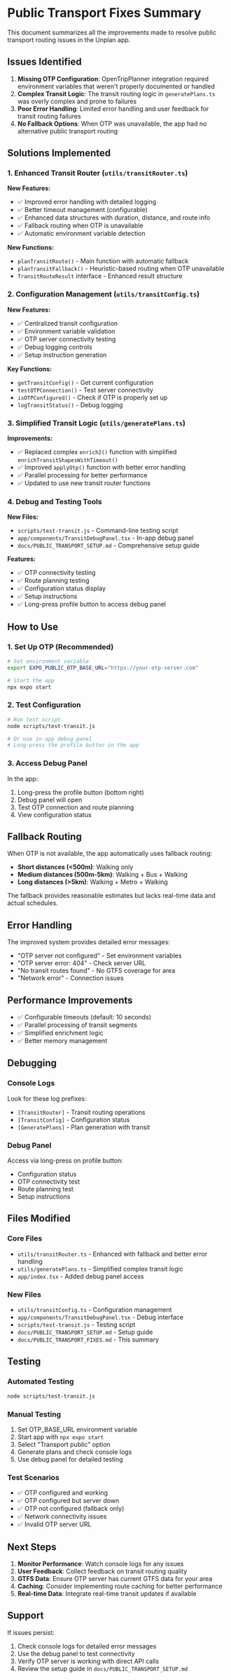 # Public Transport Fixes Summary

This document summarizes all the improvements made to resolve public transport routing issues in the Unplan app.

## Issues Identified

1. **Missing OTP Configuration**: OpenTripPlanner integration required environment variables that weren't properly documented or handled
2. **Complex Transit Logic**: The transit routing logic in `generatePlans.ts` was overly complex and prone to failures
3. **Poor Error Handling**: Limited error handling and user feedback for transit routing failures
4. **No Fallback Options**: When OTP was unavailable, the app had no alternative public transport routing

## Solutions Implemented

### 1. Enhanced Transit Router (`utils/transitRouter.ts`)

**New Features:**
- ✅ Improved error handling with detailed logging
- ✅ Better timeout management (configurable)
- ✅ Enhanced data structures with duration, distance, and route info
- ✅ Fallback routing when OTP is unavailable
- ✅ Automatic environment variable detection

**New Functions:**
- `planTransitRoute()` - Main function with automatic fallback
- `planTransitFallback()` - Heuristic-based routing when OTP unavailable
- `TransitRouteResult` interface - Enhanced result structure

### 2. Configuration Management (`utils/transitConfig.ts`)

**New Features:**
- ✅ Centralized transit configuration
- ✅ Environment variable validation
- ✅ OTP server connectivity testing
- ✅ Debug logging controls
- ✅ Setup instruction generation

**Key Functions:**
- `getTransitConfig()` - Get current configuration
- `testOTPConnection()` - Test server connectivity
- `isOTPConfigured()` - Check if OTP is properly set up
- `logTransitStatus()` - Debug logging

### 3. Simplified Transit Logic (`utils/generatePlans.ts`)

**Improvements:**
- ✅ Replaced complex `enrich2()` function with simplified `enrichTransitShapesWithTimeout()`
- ✅ Improved `applyOtp()` function with better error handling
- ✅ Parallel processing for better performance
- ✅ Updated to use new transit router functions

### 4. Debug and Testing Tools

**New Files:**
- `scripts/test-transit.js` - Command-line testing script
- `app/components/TransitDebugPanel.tsx` - In-app debug panel
- `docs/PUBLIC_TRANSPORT_SETUP.md` - Comprehensive setup guide

**Features:**
- ✅ OTP connectivity testing
- ✅ Route planning testing
- ✅ Configuration status display
- ✅ Setup instructions
- ✅ Long-press profile button to access debug panel

## How to Use

### 1. Set Up OTP (Recommended)

```bash
# Set environment variable
export EXPO_PUBLIC_OTP_BASE_URL="https://your-otp-server.com"

# Start the app
npx expo start
```

### 2. Test Configuration

```bash
# Run test script
node scripts/test-transit.js

# Or use in-app debug panel
# Long-press the profile button in the app
```

### 3. Access Debug Panel

In the app:
1. Long-press the profile button (bottom right)
2. Debug panel will open
3. Test OTP connection and route planning
4. View configuration status

## Fallback Routing

When OTP is not available, the app automatically uses fallback routing:

- **Short distances (<500m)**: Walking only
- **Medium distances (500m-5km)**: Walking + Bus + Walking
- **Long distances (>5km)**: Walking + Metro + Walking

The fallback provides reasonable estimates but lacks real-time data and actual schedules.

## Error Handling

The improved system provides detailed error messages:

- "OTP server not configured" - Set environment variables
- "OTP server error: 404" - Check server URL
- "No transit routes found" - No GTFS coverage for area
- "Network error" - Connection issues

## Performance Improvements

- ✅ Configurable timeouts (default: 10 seconds)
- ✅ Parallel processing of transit segments
- ✅ Simplified enrichment logic
- ✅ Better memory management

## Debugging

### Console Logs

Look for these log prefixes:
- `[TransitRouter]` - Transit routing operations
- `[TransitConfig]` - Configuration status
- `[GeneratePlans]` - Plan generation with transit

### Debug Panel

Access via long-press on profile button:
- Configuration status
- OTP connectivity test
- Route planning test
- Setup instructions

## Files Modified

### Core Files
- `utils/transitRouter.ts` - Enhanced with fallback and better error handling
- `utils/generatePlans.ts` - Simplified complex transit logic
- `app/index.tsx` - Added debug panel access

### New Files
- `utils/transitConfig.ts` - Configuration management
- `app/components/TransitDebugPanel.tsx` - Debug interface
- `scripts/test-transit.js` - Testing script
- `docs/PUBLIC_TRANSPORT_SETUP.md` - Setup guide
- `docs/PUBLIC_TRANSPORT_FIXES.md` - This summary

## Testing

### Automated Testing
```bash
node scripts/test-transit.js
```

### Manual Testing
1. Set OTP_BASE_URL environment variable
2. Start app with `npx expo start`
3. Select "Transport public" option
4. Generate plans and check console logs
5. Use debug panel for detailed testing

### Test Scenarios
- ✅ OTP configured and working
- ✅ OTP configured but server down
- ✅ OTP not configured (fallback only)
- ✅ Network connectivity issues
- ✅ Invalid OTP server URL

## Next Steps

1. **Monitor Performance**: Watch console logs for any issues
2. **User Feedback**: Collect feedback on transit routing quality
3. **GTFS Data**: Ensure OTP server has current GTFS data for your area
4. **Caching**: Consider implementing route caching for better performance
5. **Real-time Data**: Integrate real-time transit updates if available

## Support

If issues persist:
1. Check console logs for detailed error messages
2. Use the debug panel to test connectivity
3. Verify OTP server is working with direct API calls
4. Review the setup guide in `docs/PUBLIC_TRANSPORT_SETUP.md`
